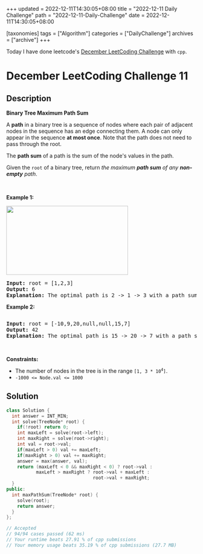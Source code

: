+++
updated = 2022-12-11T14:30:05+08:00
title = "2022-12-11 Daily Challenge"
path = "2022-12-11-Daily-Challenge"
date = 2022-12-11T14:30:05+08:00

[taxonomies]
tags = ["Algorithm"]
categories = ["DailyChallenge"]
archives = ["archive"]
+++

Today I have done leetcode's [December LeetCoding Challenge](https://leetcode.com/problems/binary-tree-maximum-path-sum/) with `cpp`.

<!-- more -->

# December LeetCoding Challenge 11

## Description

**Binary Tree Maximum Path Sum**

<p>A <strong>path</strong> in a binary tree is a sequence of nodes where each pair of adjacent nodes in the sequence has an edge connecting them. A node can only appear in the sequence <strong>at most once</strong>. Note that the path does not need to pass through the root.</p>

<p>The <strong>path sum</strong> of a path is the sum of the node&#39;s values in the path.</p>

<p>Given the <code>root</code> of a binary tree, return <em>the maximum <strong>path sum</strong> of any <strong>non-empty</strong> path</em>.</p>

<p>&nbsp;</p>
<p><strong class="example">Example 1:</strong></p>
<img alt="" src="https://assets.leetcode.com/uploads/2020/10/13/exx1.jpg" style="width: 322px; height: 182px;" />
<pre>
<strong>Input:</strong> root = [1,2,3]
<strong>Output:</strong> 6
<strong>Explanation:</strong> The optimal path is 2 -&gt; 1 -&gt; 3 with a path sum of 2 + 1 + 3 = 6.
</pre>

<p><strong class="example">Example 2:</strong></p>
<img alt="" src="https://assets.leetcode.com/uploads/2020/10/13/exx2.jpg" />
<pre>
<strong>Input:</strong> root = [-10,9,20,null,null,15,7]
<strong>Output:</strong> 42
<strong>Explanation:</strong> The optimal path is 15 -&gt; 20 -&gt; 7 with a path sum of 15 + 20 + 7 = 42.
</pre>

<p>&nbsp;</p>
<p><strong>Constraints:</strong></p>

<ul>
	<li>The number of nodes in the tree is in the range <code>[1, 3 * 10<sup>4</sup>]</code>.</li>
	<li><code>-1000 &lt;= Node.val &lt;= 1000</code></li>
</ul>


## Solution

``` cpp
class Solution {
  int answer = INT_MIN;
  int solve(TreeNode* root) {
    if(!root) return 0;
    int maxLeft = solve(root->left);
    int maxRight = solve(root->right);
    int val = root->val;
    if(maxLeft > 0) val += maxLeft;
    if(maxRight > 0) val += maxRight;
    answer = max(answer, val);
    return (maxLeft < 0 && maxRight < 0) ? root->val :
           maxLeft > maxRight ? root->val + maxLeft :
                                root->val + maxRight;
  }
public:
  int maxPathSum(TreeNode* root) {
    solve(root);
    return answer;
  }
};

// Accepted
// 94/94 cases passed (62 ms)
// Your runtime beats 27.91 % of cpp submissions
// Your memory usage beats 35.19 % of cpp submissions (27.7 MB)
```
